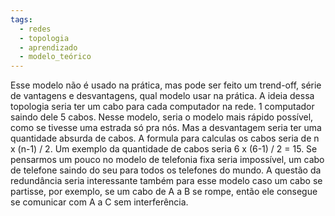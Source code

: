 ```yaml
---
tags:
  - redes
  - topologia
  - aprendizado
  - modelo_teórico
---
```

Esse modelo não é usado na prática, mas pode ser feito um trend-off, série de vantagens e desvantagens, qual modelo usar na prática. A ideia dessa topologia seria ter um cabo para cada computador na rede. 1 computador saindo dele 5 cabos. Nesse modelo, seria o modelo mais rápido possível, como se tivesse uma estrada só pra nós. Mas a desvantagem seria ter uma quantidade absurda de cabos. A formula para calculas os cabos seria de n x (n-1) / 2. Um exemplo da quantidade de cabos seria 6 x (6-1) / 2 = 15. Se pensarmos um pouco no modelo de telefonia fixa seria impossível, um cabo de telefone saindo do seu para todos os telefones do mundo. A questão da redundância seria interessante também para esse modelo caso um cabo se partisse, por exemplo, se um cabo de A a B se rompe, então ele consegue se comunicar com A a C sem interferência.